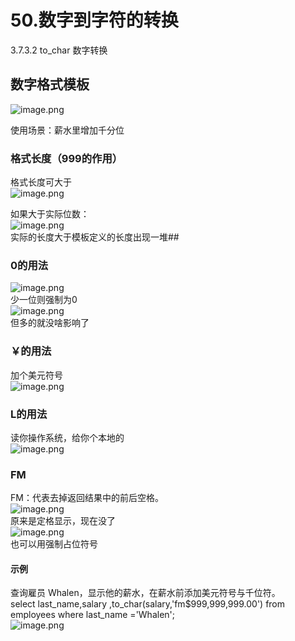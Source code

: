 # 50.数字到字符的转换

3.7.3.2 to_char 数字转换

<a name="P6Dlc"></a>
## 数字格式模板
![image.png](https://cdn.nlark.com/yuque/0/2019/png/349894/1560927723060-eda51f74-5d89-4fce-b2ca-c0fb94aed059.png#align=left&display=inline&height=244&name=image.png&originHeight=488&originWidth=1251&size=225027&status=done&width=625.5)

使用场景：薪水里增加千分位

<a name="3Ca9O"></a>
### 格式长度（999的作用）
格式长度可大于<br />![image.png](https://cdn.nlark.com/yuque/0/2019/png/349894/1560927960968-b155a9ad-9720-4016-beba-d75ebe45e4e3.png#align=left&display=inline&height=87&name=image.png&originHeight=173&originWidth=952&size=71360&status=done&width=476)

如果大于实际位数：<br />![image.png](https://cdn.nlark.com/yuque/0/2019/png/349894/1560928013915-0ee16f02-f1a0-47ca-9c9b-6d63734d14c9.png#align=left&display=inline&height=57&name=image.png&originHeight=114&originWidth=863&size=62791&status=done&width=431.5)<br />实际的长度大于模板定义的长度出现一堆##

<a name="RuEZv"></a>
### 0的用法
![image.png](https://cdn.nlark.com/yuque/0/2019/png/349894/1560928148583-412a631b-edd9-4807-913f-0ab2b8ee8f36.png#align=left&display=inline&height=62&name=image.png&originHeight=124&originWidth=838&size=57149&status=done&width=419)<br />少一位则强制为0<br />![image.png](https://cdn.nlark.com/yuque/0/2019/png/349894/1560928241894-b19aa9c4-3759-4da7-8973-c4d10d567886.png#align=left&display=inline&height=64&name=image.png&originHeight=128&originWidth=794&size=56982&status=done&width=397)<br />但多的就没啥影响了

<a name="hlIVi"></a>
### ￥的用法
加个美元符号<br />![image.png](https://cdn.nlark.com/yuque/0/2019/png/349894/1560928309530-6f7348f3-00a1-4a20-b9c2-e5e526869f4b.png#align=left&display=inline&height=70&name=image.png&originHeight=140&originWidth=834&size=58921&status=done&width=417)

<a name="K6VuI"></a>
### L的用法
读你操作系统，给你个本地的<br />![image.png](https://cdn.nlark.com/yuque/0/2019/png/349894/1560928404477-b72c0dc7-5483-494c-bf77-0fa745903bf1.png#align=left&display=inline&height=62&name=image.png&originHeight=124&originWidth=841&size=59076&status=done&width=420.5)

<a name="uicUH"></a>
### FM
FM：代表去掉返回结果中的前后空格。<br />![image.png](https://cdn.nlark.com/yuque/0/2019/png/349894/1560928494529-6b5d0f0a-c2bd-45a5-83cd-13891e45fda3.png#align=left&display=inline&height=122&name=image.png&originHeight=243&originWidth=820&size=105339&status=done&width=410)<br />原来是定格显示，现在没了<br />![image.png](https://cdn.nlark.com/yuque/0/2019/png/349894/1560928531861-d455aa70-bd31-4966-af1e-e9a5755e7297.png#align=left&display=inline&height=59&name=image.png&originHeight=118&originWidth=819&size=60519&status=done&width=409.5)<br />也可以用强制占位符号

<a name="gyqoX"></a>
#### 示例
查询雇员 Whalen，显示他的薪水，在薪水前添加美元符号与千位符。<br />select last_name,salary ,to_char(salary,'fm$999,999,999.00') from employees where last_name ='Whalen';<br />![image.png](https://cdn.nlark.com/yuque/0/2019/png/349894/1560928623330-f3e8225e-1c59-4ce9-affa-182f201f5f37.png#align=left&display=inline&height=61&name=image.png&originHeight=122&originWidth=1218&size=94092&status=done&width=609)
